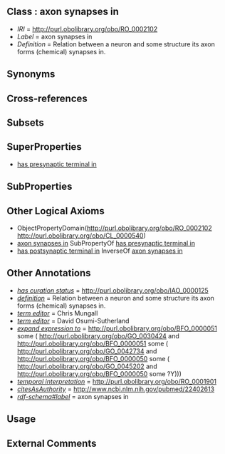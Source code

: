 
## Class : axon synapses in

 * *IRI* = http://purl.obolibrary.org/obo/RO_0002102
 * *Label* = axon synapses in
 * *Definition* = Relation between a neuron and some structure its axon forms (chemical) synapses in.

## Synonyms


## Cross-references


## Subsets


## SuperProperties

 * [has presynaptic terminal in](../../RO/13/RO_0002113.md)

## SubProperties


## Other Logical Axioms

 * ObjectPropertyDomain(<http://purl.obolibrary.org/obo/RO_0002102> <http://purl.obolibrary.org/obo/CL_0000540>)
 * [axon synapses in](../../RO/02/RO_0002102.md) SubPropertyOf [has presynaptic terminal in](../../RO/13/RO_0002113.md)
 * [has postsynaptic terminal in](../../RO/10/RO_0002110.md) InverseOf [axon synapses in](../../RO/02/RO_0002102.md)

## Other Annotations

 * *[has curation status](../../IAO/14/IAO_0000114.md)* = http://purl.obolibrary.org/obo/IAO_0000125
 * *[definition](../../IAO/15/IAO_0000115.md)* = Relation between a neuron and some structure its axon forms (chemical) synapses in.
 * *[term editor](../../IAO/17/IAO_0000117.md)* = Chris Mungall
 * *[term editor](../../IAO/17/IAO_0000117.md)* = David Osumi-Sutherland
 * *[expand expression to](../../IAO/24/IAO_0000424.md)* = <http://purl.obolibrary.org/obo/BFO_0000051> some (
   <http://purl.obolibrary.org/obo/GO_0030424> and <http://purl.obolibrary.org/obo/BFO_0000051> some (
      <http://purl.obolibrary.org/obo/GO_0042734> and <http://purl.obolibrary.org/obo/BFO_0000050> some (
         <http://purl.obolibrary.org/obo/GO_0045202> and <http://purl.obolibrary.org/obo/BFO_0000050> some ?Y)))
 * *[temporal interpretation](../../RO/00/RO_0001900.md)* = http://purl.obolibrary.org/obo/RO_0001901
 * *[citesAsAuthority](../../ty/citesAsAuthority.md)* = http://www.ncbi.nlm.nih.gov/pubmed/22402613
 * *[rdf-schema#label](../../el/rdf-schema#label.md)* = axon synapses in

## Usage


## External Comments

